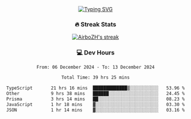
<div align="center">
  <a href="https://git.io/typing-svg"><img src="https://readme-typing-svg.demolab.com?font=Fira+Code&size=30&pause=1000&color=33F7F5&center=true&vCenter=true&width=435&lines=Hi+there+%F0%9F%91%8B+I+am+AirboZH+;Welcome+to+my+Github" alt="Typing SVG" /></a>

<h3>🔥 Streak Stats</h3>

<!-- GitHub Readme Streak Stats - https://github.com/DenverCoder1/github-readme-streak-stats -->
<p>
  <a href="https://github.com/DenverCoder1/github-readme-streak-stats">
    <img title="🔥 Get streak stats for your profile at git.io/streak-stats" alt="AirboZH's streak" src="https://streak-stats.demolab.com/?user=AirboZH&theme=monokai-metallian&hide_border=true"/>
  </a>
</p>

<h3>💻 Dev Hours</h3>
<!--START_SECTION:waka-->

```txt
From: 06 December 2024 - To: 13 December 2024

Total Time: 39 hrs 25 mins

TypeScript       21 hrs 16 mins  █████████████▒░░░░░░░░░░░   53.96 %
Other            9 hrs 38 mins   ██████░░░░░░░░░░░░░░░░░░░   24.45 %
Prisma           3 hrs 14 mins   ██░░░░░░░░░░░░░░░░░░░░░░░   08.23 %
JavaScript       1 hr 18 mins    ▓░░░░░░░░░░░░░░░░░░░░░░░░   03.30 %
JSON             1 hr 14 mins    ▓░░░░░░░░░░░░░░░░░░░░░░░░   03.16 %
```

<!--END_SECTION:waka-->
</div>  
